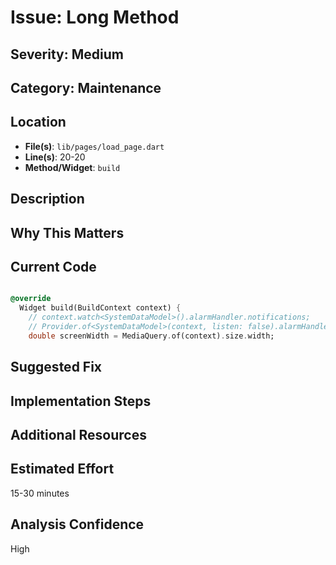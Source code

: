# Issue: Long Method

## Severity: Medium

## Category: Maintenance

## Location
- **File(s)**: `lib/pages/load_page.dart`
- **Line(s)**: 20-20
- **Method/Widget**: `build`

## Description


## Why This Matters


## Current Code
```dart

@override
  Widget build(BuildContext context) {
    // context.watch<SystemDataModel>().alarmHandler.notifications;
    // Provider.of<SystemDataModel>(context, listen: false).alarmHandler.showAlarmBanners(context);
    double screenWidth = MediaQuery.of(context).size.width;
```

## Suggested Fix


## Implementation Steps


## Additional Resources


## Estimated Effort
15-30 minutes

## Analysis Confidence
High
